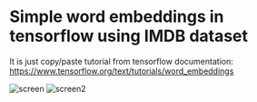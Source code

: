 # Simple word embeddings in tensorflow using IMDB dataset
It is just copy/paste tutorial from tensorflow documentation: https://www.tensorflow.org/text/tutorials/word_embeddings

![screen](https://github.com/kriskda/python_ai_tutorials/assets/2589087/3b8b768c-e711-4b9c-a5a6-e6112ff1034c)
![screen2](https://github.com/kriskda/python_ai_tutorials/assets/2589087/b4671ee1-4474-499b-9842-087a857b71ac)
